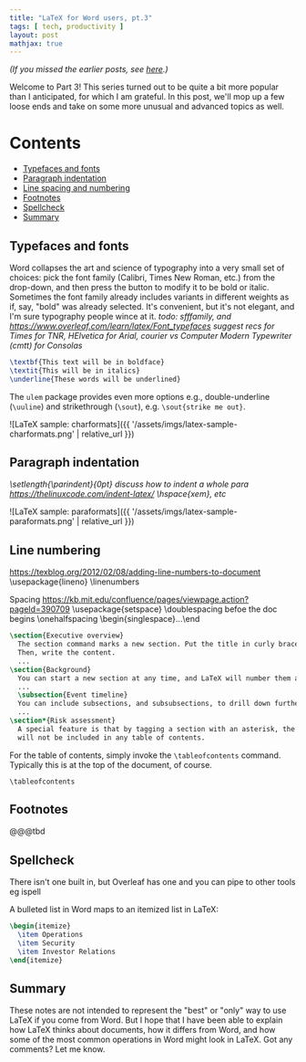 ```yaml
---
title: "LaTeX for Word users, pt.3"
tags: [ tech, productivity ]
layout: post
mathjax: true
---
```


*(If you missed the earlier posts, see [here](LaTeX-for-Word-users-part-1.html).)*

Welcome to Part 3! This series turned out to be quite a bit more popular than I anticipated, for which
I am grateful. In this post, we'll mop up a few loose ends and take on some more unusual and advanced topics
as well.

# Contents
 - [Typefaces and fonts](#typefaces)
 - [Paragraph indentation](#paragraph-indentation)
 - [Line spacing and numbering](#line-spacing-and-numbering)
 - [Footnotes](#footnotes)
 - [Spellcheck](#spellcheck)
 - [Summary](#summary)

## Typefaces and fonts
Word collapses the art and science of typography into a very small set of choices: 
pick the font family (Calibri, Times New Roman, etc.) from the drop-down, and 
then press the button to modify it to be bold or italic. Sometimes the font family
already includes variants in different weights as if, say, "bold" was already selected.
It's convenient, but it's not elegant, and I'm sure typography people wince at it.
*todo: sfffamily, and https://www.overleaf.com/learn/latex/Font_typefaces
suggest recs for Times for TNR, HElvetica for Arial, courier vs  Computer Modern Typewriter (cmtt) for Consolas*

```tex
\textbf{This text will be in boldface}
\textit{This will be in italics}
\underline{These words will be underlined}
```
The `ulem` package provides even more options e.g., double-underline (`\uuline`)
 and strikethrough (`\sout`), e.g. `\sout{strike me out}`.

![LaTeX sample: charformats]({{ '/assets/imgs/latex-sample-charformats.png' | relative_url }})



## Paragraph indentation
*\setlength{\parindent}{0pt}
 discuss how to indent a whole para
https://thelinuxcode.com/indent-latex/ \hspace{xem}, etc*

![LaTeX sample: paraformats]({{ '/assets/imgs/latex-sample-paraformats.png' | relative_url }})

## Line numbering
https://texblog.org/2012/02/08/adding-line-numbers-to-document
\usepackage{lineno}
\linenumbers

Spacing
https://kb.mit.edu/confluence/pages/viewpage.action?pageId=390709
\usepackage{setspace}
\doublespacing befoe the doc begins
\onehalfspacing
\begin{singlespace}...\end


```tex
\section{Executive overview}
  The section command marks a new section. Put the title in curly braces.
  Then, write the content.
  ...
\section{Background}
  You can start a new section at any time, and LaTeX will number them automatically.
  ...
  \subsection{Event timeline}
  You can include subsections, and subsubsections, to drill down further.
  ...
\section*{Risk assessment}
  A special feature is that by tagging a section with an asterisk, the section
  will not be included in any table of contents.
```

For the table of contents, simply invoke the `\tableofcontents` command.
Typically this is at the top of the document, of course.

```
\tableofcontents
```

## Footnotes
@@@tbd

## Spellcheck
There isn't one built in, but Overleaf has one and you can pipe to other tools eg ispell

A bulleted list in Word maps to an itemized list in LaTeX:
```tex
\begin{itemize}
  \item Operations
  \item Security
  \item Investor Relations
\end{itemize}
```


## Summary
These notes are not intended to represent the "best" or "only" way to use LaTeX 
if you come from Word. But I hope that I have been able to explain how LaTeX
thinks about documents, how it differs from Word, and how some of the most
common operations in Word might look in LaTeX. Got any comments? Let me know.
